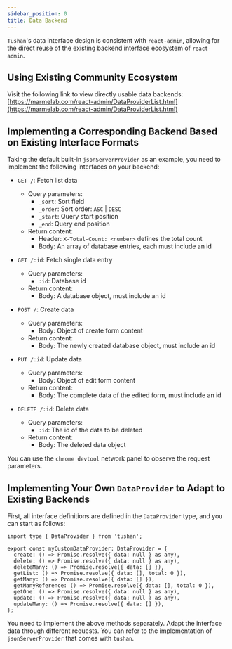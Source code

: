 ```yaml
---
sidebar_position: 0
title: Data Backend
---
```


`Tushan`'s data interface design is consistent with `react-admin`, allowing for the direct reuse of the existing backend interface ecosystem of `react-admin`.

## Using Existing Community Ecosystem

Visit the following link to view directly usable data backends: [https://marmelab.com/react-admin/DataProviderList.html](https://marmelab.com/react-admin/DataProviderList.html)

## Implementing a Corresponding Backend Based on Existing Interface Formats

Taking the default built-in `jsonServerProvider` as an example, you need to implement the following interfaces on your backend:

- `GET /`: Fetch list data
  - Query parameters:
    - `_sort`: Sort field
    - `_order`: Sort order: `ASC` | `DESC`
    - `_start`: Query start position
    - `_end`: Query end position
  - Return content:
    - Header: `X-Total-Count: <number>` defines the total count
    - Body: An array of database entries, each must include an id

- `GET /:id`: Fetch single data entry
  - Query parameters:
    - `:id`: Database id
  - Return content:
    - Body: A database object, must include an id

- `POST /`: Create data
  - Query parameters:
    - Body: Object of create form content
  - Return content:
    - Body: The newly created database object, must include an id

- `PUT /:id`: Update data
  - Query parameters:
    - Body: Object of edit form content
  - Return content:
    - Body: The complete data of the edited form, must include an id

- `DELETE /:id`: Delete data
  - Query parameters:
    - `:id`: The id of the data to be deleted
  - Return content:
    - Body: The deleted data object

You can use the `chrome devtool` network panel to observe the request parameters.

## Implementing Your Own `DataProvider` to Adapt to Existing Backends

First, all interface definitions are defined in the `DataProvider` type, and you can start as follows:

```tsx
import type { DataProvider } from 'tushan';

export const myCustomDataProvider: DataProvider = {
  create: () => Promise.resolve({ data: null } as any),
  delete: () => Promise.resolve({ data: null } as any),
  deleteMany: () => Promise.resolve({ data: [] }),
  getList: () => Promise.resolve({ data: [], total: 0 }),
  getMany: () => Promise.resolve({ data: [] }),
  getManyReference: () => Promise.resolve({ data: [], total: 0 }),
  getOne: () => Promise.resolve({ data: null } as any),
  update: () => Promise.resolve({ data: null } as any),
  updateMany: () => Promise.resolve({ data: [] }),
};
```

You need to implement the above methods separately. Adapt the interface data through different requests. You can refer to the implementation of `jsonServerProvider` that comes with `tushan`.
